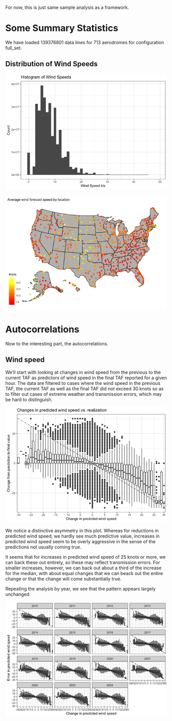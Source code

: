 For now, this is just same sample analysis as a framework.

# Some Summary Statistics

We have loaded 139376801 data lines for 713 aerodromes for configuration
full_set.

## Distribution of Wind Speeds

![](Statistics_files/figure-markdown_github/unnamed-chunk-2-1.png)

![](Statistics_files/figure-markdown_github/unnamed-chunk-3-1.png)

# Autocorrelations

Now to the interesting part, the autocorrelations.

## Wind speed

We’ll start with looking at changes in wind speed from the previous to
the current TAF as predictors of wind speed in the final TAF reported
for a given hour. The data are filtered to cases where the wind speed in
the previous TAF, the current TAF as well as the final TAF did not
exceed 30 knots so as to filter out cases of extreme weather and
transmission errors, which may be hard to distinguish.

![](Statistics_files/figure-markdown_github/unnamed-chunk-4-1.png)

We notice a distinctive asymmetry in this plot. Whereas for reductions
in predicted wind speed, we hardly see much predictive value, increases
in predicted wind speed seem to be overly aggressive in the sense of the
predictions not usually coming true.

It seems that for increases in predicted wind speed of 25 knots or more,
we can back these out entirely, so these may reflect transmission
errors. For smaller increases, however, we can back out about a third of
the increase for the median, with about equal changes that we can beack
out the entire change or that the change will come substantially true.

Repeating the analysis by year, we see that the pattern appears largely
unchanged.

![](Statistics_files/figure-markdown_github/unnamed-chunk-5-1.png)
